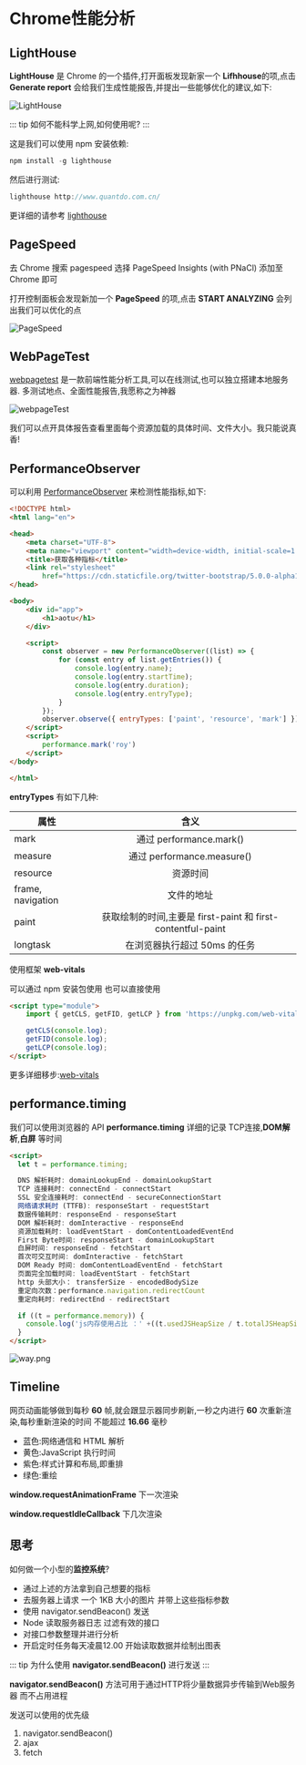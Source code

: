 # Chrome性能分析

## LightHouse

**LightHouse** 是 Chrome 的一个插件,打开面板发现新家一个 **Lifhhouse**的项,点击 **Generate report** 会给我们生成性能报告,并提出一些能够优化的建议,如下:

![LightHouse](/optimization/LightHouse.png)

::: tip
如何不能科学上网,如何使用呢?
:::

这是我们可以使用 npm 安装依赖:

``` js
npm install -g lighthouse
```

然后进行测试:

```js
lighthouse http://www.quantdo.com.cn/
```

更详细的请参考 [lighthouse](https://github.com/GoogleChrome/lighthouse)

## PageSpeed

去 Chrome 搜索 pagespeed 选择 PageSpeed Insights (with PNaCl) 添加至 Chrome 即可

打开控制面板会发现新加一个 **PageSpeed** 的项,点击 **START ANALYZING** 会列出我们可以优化的点

![PageSpeed](/optimization/PageSpeed.png)

## WebPageTest
[webpagetest](https://www.webpagetest.org/) 是一款前端性能分析工具,可以在线测试,也可以独立搭建本地服务器. 多测试地点、全面性能报告,我愿称之为神器

![webpageTest](/optimization/webpageTest.png)


我们可以点开具体报告查看里面每个资源加载的具体时间、文件大小。我只能说真香!


## PerformanceObserver

可以利用 [PerformanceObserver](https://developer.mozilla.org/zh-CN/docs/Web/API/PerformanceObserver/PerformanceObserver) 来检测性能指标,如下:

```html
<!DOCTYPE html>
<html lang="en">

<head>
    <meta charset="UTF-8">
    <meta name="viewport" content="width=device-width, initial-scale=1.0">
    <title>获取各种指标</title>
    <link rel="stylesheet"
        href="https://cdn.staticfile.org/twitter-bootstrap/5.0.0-alpha1/css/bootstrap-reboot.min.css" />
</head>

<body>
    <div id="app">
        <h1>aotu</h1>
    </div>

    <script>
        const observer = new PerformanceObserver((list) => {
            for (const entry of list.getEntries()) {
                console.log(entry.name);
                console.log(entry.startTime);
                console.log(entry.duration);
                console.log(entry.entryType);
            }
        });
        observer.observe({ entryTypes: ['paint', 'resource', 'mark'] });
    </script>
    <script>
        performance.mark('roy')
    </script>
</body>

</html>
```

**entryTypes** 有如下几种:

| 属性        | 含义           
| ------------- |:-------------:|
| mark         | 通过 performance.mark()  | 
| measure      | 通过 performance.measure()      |  
| resource     | 资源时间      |   
| frame, navigation   | 文件的地址      |  
| paint | 获取绘制的时间,主要是 first-paint 和 first-contentful-paint |  
| longtask | 在浏览器执行超过 50ms 的任务      |  

使用框架 **web-vitals**

可以通过 npm 安装包使用 也可以直接使用 

```html
<script type="module">
    import { getCLS, getFID, getLCP } from 'https://unpkg.com/web-vitals@0.2.4/dist/web-vitals.es5.min.js?module';

    getCLS(console.log);
    getFID(console.log);
    getLCP(console.log);
</script>
```

更多详细移步:[web-vitals](https://www.npmjs.com/package/web-vitals)

## performance.timing

我们可以使用浏览器的 API **performance.timing** 详细的记录 TCP连接,**DOM解析**,**白屏** 等时间

```html
<script>
  let t = performance.timing;

  DNS 解析耗时: domainLookupEnd - domainLookupStart
  TCP 连接耗时: connectEnd - connectStart
  SSL 安全连接耗时: connectEnd - secureConnectionStart
  网络请求耗时 (TTFB): responseStart - requestStart
  数据传输耗时: responseEnd - responseStart
  DOM 解析耗时: domInteractive - responseEnd
  资源加载耗时: loadEventStart - domContentLoadedEventEnd
  First Byte时间: responseStart - domainLookupStart
  白屏时间: responseEnd - fetchStart
  首次可交互时间: domInteractive - fetchStart
  DOM Ready 时间: domContentLoadEventEnd - fetchStart
  页面完全加载时间: loadEventStart - fetchStart
  http 头部大小： transferSize - encodedBodySize
  重定向次数：performance.navigation.redirectCount
  重定向耗时: redirectEnd - redirectStart

  if ((t = performance.memory)) {
    console.log('js内存使用占比 ：' +((t.usedJSHeapSize / t.totalJSHeapSize) * 100).toFixed(2) + '%');
  }
</script>
```

![way.png](/optimization/way.png)

## Timeline
网页动画能够做到每秒 **60** 帧,就会跟显示器同步刷新,一秒之内进行 **60** 次重新渲染,每秒重新渲染的时间 不能超过 **16.66** 毫秒

- 蓝色:网络通信和 HTML 解析
- 黄色:JavaScript 执行时间
- 紫色:样式计算和布局,即重排
- 绿色:重绘

**window.requestAnimationFrame** 下一次渲染

**window.requestIdleCallback**  下几次渲染

## 思考
如何做一个小型的**监控系统**?

- 通过上述的方法拿到自己想要的指标
- 去服务器上请求 一个 1KB 大小的图片 并带上这些指标参数
- 使用 navigator.sendBeacon() 发送
- Node 读取服务器日志 过滤有效的接口
- 对接口参数整理并进行分析
- 开启定时任务每天凌晨12.00 开始读取数据并绘制出图表

::: tip
为什么使用 **navigator.sendBeacon()** 进行发送
:::

**navigator.sendBeacon()** 方法可用于通过HTTP将少量数据异步传输到Web服务器 而不占用进程

发送可以使用的优先级
1. navigator.sendBeacon()
2. ajax
3. fetch
